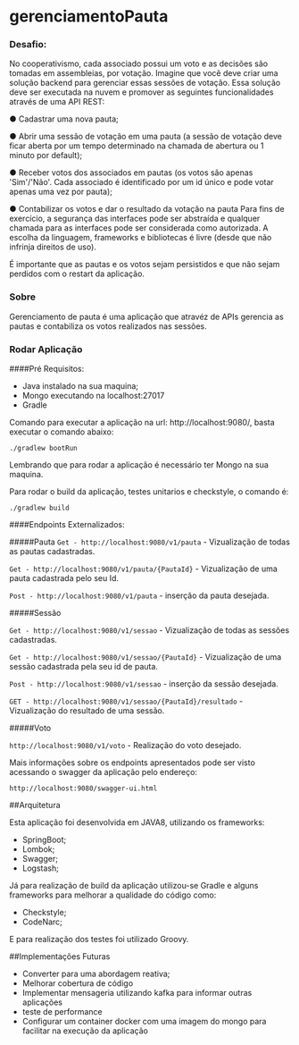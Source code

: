 # gerenciamentoPauta

### Desafio:

No cooperativismo, cada associado possui um voto e as decisões são tomadas em assembleias,
por votação. Imagine que você deve criar uma solução backend para gerenciar essas sessões de
votação.
Essa solução deve ser executada na nuvem e promover as seguintes funcionalidades através de
uma API REST:

● Cadastrar uma nova pauta;

● Abrir uma sessão de votação em uma pauta (a sessão de votação deve ficar aberta por um
tempo determinado na chamada de abertura ou 1 minuto por default);

● Receber votos dos associados em pautas (os votos são apenas 'Sim'/'Não'. Cada associado
é identificado por um id único e pode votar apenas uma vez por pauta);

● Contabilizar os votos e dar o resultado da votação na pauta
Para fins de exercício, a segurança das interfaces pode ser abstraída e qualquer chamada para as
interfaces pode ser considerada como autorizada. A escolha da linguagem, frameworks e
bibliotecas é livre (desde que não infrinja direitos de uso).

É importante que as pautas e os votos sejam persistidos e que não sejam perdidos com o restart
da aplicação.

### Sobre

Gerenciamento de pauta é uma aplicação que atravéz de APIs gerencia as pautas e contabiliza os votos realizados nas sessões.

### Rodar Aplicação

####Pré Requisitos:

* Java instalado na sua maquina;
* Mongo executando na localhost:27017
* Gradle


Comando para executar a aplicação na url: http://localhost:9080/, basta executar o comando abaixo: 

`./gradlew bootRun`

Lembrando que para rodar a aplicação é necessário ter Mongo na sua maquina.

Para rodar o build da aplicação, testes unitarios e checkstyle, o comando é:

`./gradlew build` 

####Endpoints Externalizados:

#####Pauta
`Get - http://localhost:9080/v1/pauta`  - Vizualização de todas as pautas cadastradas.

`Get - http://localhost:9080/v1/pauta/{PautaId}` - Vizualização de uma pauta cadastrada pelo seu Id.

`Post - http://localhost:9080/v1/pauta` - inserção da pauta desejada.

#####Sessão

`Get - http://localhost:9080/v1/sessao`  - Vizualização de todas as sessões cadastradas.

`Get - http://localhost:9080/v1/sessao/{PautaId}` - Vizualização de uma sessão cadastrada pela seu id de pauta.

`Post - http://localhost:9080/v1/sessao` - inserção da sessão desejada.

`GET - http://localhost:9080/v1/sessao/{PautaId}/resultado` - Vizualização do resultado de uma sessão.


#####Voto

`http://localhost:9080/v1/voto` - Realização do voto desejado.


Mais informações sobre os endpoints apresentados pode ser visto acessando o swagger da aplicação pelo endereço:

`http://localhost:9080/swagger-ui.html` 


##Arquitetura

Esta aplicação foi desenvolvida em JAVA8, utilizando os frameworks:
* SpringBoot;
* Lombok;
* Swagger;
* Logstash;

Já para realização de build da aplicação utilizou-se Gradle e alguns frameworks para melhorar a qualidade do código como:
* Checkstyle;
* CodeNarc;

E para realização dos testes foi utilizado Groovy.

##Implementações Futuras

* Converter para uma abordagem reativa;
* Melhorar cobertura de código
* Implementar mensageria utilizando kafka para  informar outras aplicações
* teste de performance
* Configurar um container docker com uma imagem do mongo para facilitar na execução da aplicação 

 

